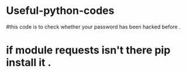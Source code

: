 # Useful-python-codes
#this code is to check whether your password has been hacked before .
# if module requests isn't there pip install it .
